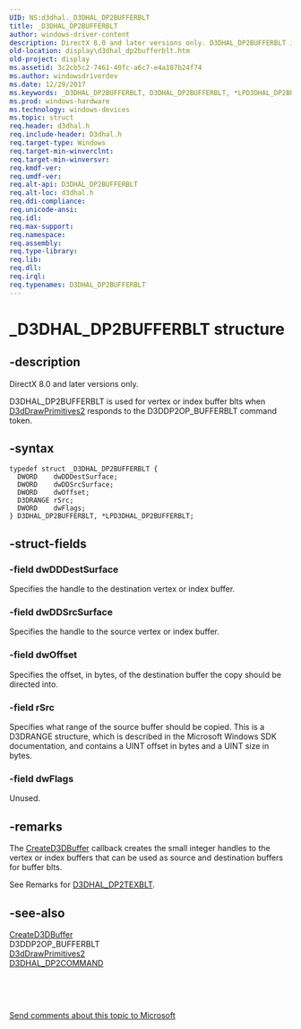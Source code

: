 ```yaml
---
UID: NS:d3dhal._D3DHAL_DP2BUFFERBLT
title: _D3DHAL_DP2BUFFERBLT
author: windows-driver-content
description: DirectX 8.0 and later versions only. D3DHAL_DP2BUFFERBLT is used for vertex or index buffer blts when D3dDrawPrimitives2 responds to the D3DDP2OP_BUFFERBLT command token.
old-location: display\d3dhal_dp2bufferblt.htm
old-project: display
ms.assetid: 3c2cb5c2-7461-40fc-a6c7-e4a107b24f74
ms.author: windowsdriverdev
ms.date: 12/29/2017
ms.keywords: _D3DHAL_DP2BUFFERBLT, D3DHAL_DP2BUFFERBLT, *LPD3DHAL_DP2BUFFERBLT
ms.prod: windows-hardware
ms.technology: windows-devices
ms.topic: struct
req.header: d3dhal.h
req.include-header: D3dhal.h
req.target-type: Windows
req.target-min-winverclnt: 
req.target-min-winversvr: 
req.kmdf-ver: 
req.umdf-ver: 
req.alt-api: D3DHAL_DP2BUFFERBLT
req.alt-loc: d3dhal.h
req.ddi-compliance: 
req.unicode-ansi: 
req.idl: 
req.max-support: 
req.namespace: 
req.assembly: 
req.type-library: 
req.lib: 
req.dll: 
req.irql: 
req.typenames: D3DHAL_DP2BUFFERBLT
---
```


# _D3DHAL_DP2BUFFERBLT structure



## -description

   DirectX 8.0 and later versions only.
   

D3DHAL_DP2BUFFERBLT is used for vertex or index buffer blts when <a href="..\d3dhal\nc-d3dhal-lpd3dhal_drawprimitives2cb.md">D3dDrawPrimitives2</a> responds to the D3DDP2OP_BUFFERBLT command token.



## -syntax

````
typedef struct _D3DHAL_DP2BUFFERBLT {
  DWORD    dwDDDestSurface;
  DWORD    dwDDSrcSurface;
  DWORD    dwOffset;
  D3DRANGE rSrc;
  DWORD    dwFlags;
} D3DHAL_DP2BUFFERBLT, *LPD3DHAL_DP2BUFFERBLT;
````


## -struct-fields

### -field dwDDDestSurface

Specifies the handle to the destination vertex or index buffer.


### -field dwDDSrcSurface

Specifies the handle to the source vertex or index buffer.


### -field dwOffset

Specifies the offset, in bytes, of the destination buffer the copy should be directed into.


### -field rSrc

Specifies what range of the source buffer should be copied. This is a D3DRANGE structure, which is described in the Microsoft Windows SDK documentation, and contains a UINT offset in bytes and a UINT size in bytes.


### -field dwFlags

Unused.


## -remarks
The <a href="https://msdn.microsoft.com/8b012e65-b78b-41a4-ac05-d9be015b6ed8">CreateD3DBuffer</a> callback creates the small integer handles to the vertex or index buffers that can be used as source and destination buffers for buffer blts.

See Remarks for <a href="..\d3dhal\ns-d3dhal-_d3dhal_dp2texblt.md">D3DHAL_DP2TEXBLT</a>.


## -see-also
<dl>
<dt>
<a href="https://msdn.microsoft.com/8b012e65-b78b-41a4-ac05-d9be015b6ed8">CreateD3DBuffer</a>
</dt>
<dt>D3DDP2OP_BUFFERBLT</dt>
<dt>
<a href="..\d3dhal\nc-d3dhal-lpd3dhal_drawprimitives2cb.md">D3dDrawPrimitives2</a>
</dt>
<dt>
<a href="..\d3dhal\ns-d3dhal-_d3dhal_dp2command.md">D3DHAL_DP2COMMAND</a>
</dt>
</dl>
 

 

<a href="mailto:wsddocfb@microsoft.com?subject=Documentation%20feedback [display\display]:%20D3DHAL_DP2BUFFERBLT structure%20 RELEASE:%20(12/29/2017)&amp;body=%0A%0APRIVACY STATEMENT%0A%0AWe use your feedback to improve the documentation. We don't use your email address for any other purpose, and we'll remove your email address from our system after the issue that you're reporting is fixed. While we're working to fix this issue, we might send you an email message to ask for more info. Later, we might also send you an email message to let you know that we've addressed your feedback.%0A%0AFor more info about Microsoft's privacy policy, see http://privacy.microsoft.com/en-us/default.aspx." title="Send comments about this topic to Microsoft">Send comments about this topic to Microsoft</a>

